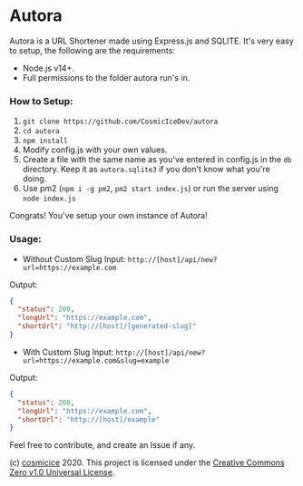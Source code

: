 # Autora

Autora is a URL Shortener made using Express.js and SQLITE. It's very easy to setup, the following are the requirements:

- Node.js v14+.
- Full permissions to the folder autora run's in.

### How to Setup:

1. `git clone https://github.com/CosmicIceDev/autora`
2. `cd autora`
3. `npm install`
4. Modify config.js with your own values.
5. Create a file with the same name as you've entered in config.js in the `db` directory. Keep it as `autora.sqlite3` if you don't know what you're doing.
6. Use pm2 (`npm i -g pm2`, `pm2 start index.js`) or run the server using `node index.js`

Congrats! You've setup your own instance of Autora!

### Usage:

- Without Custom Slug
Input:
`http://[host]/api/new?url=https://example.com`

Output:
```json
{
  "status": 200,
  "longUrl": "https://example.com",
  "shortUrl": "http://[host]/[generated-slug]"
}
```

- With Custom Slug
Input:
`http://[host]/api/new?url=https://example.com&slug=example`

Output:
```json
{
  "status": 200,
  "longUrl": "https://example.com",
  "shortUrl": "http://[host]/example"
}
```

Feel free to contribute, and create an Issue if any.

(c) [cosmicice](https://github.com/cosmicice) 2020. This project is licensed under the [Creative Commons Zero v1.0 Universal License](https://github.com/CosmicIceDev/autora/blob/master/LICENSE).
